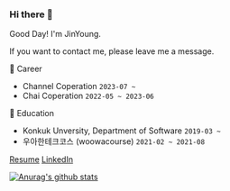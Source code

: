 ### Hi there 👋
Good Day! I'm JinYoung.

If you want to contact me, please leave me a message.

🧳 Career
- Channel Coperation ``2023-07 ~``
- Chai Coperation ``2022-05 ~ 2023-06``

🏫 Education
- Konkuk Unversity, Department of Software  ``2019-03 ~``
- 우아한테크코스 (woowacourse)   ``2021-02 ~ 2021-08``

[Resume](https://sequoia-woolen-f12.notion.site/Resume-392d39679c1741b8862e9dc1d1d77e93?pvs=4)
[LinkedIn](www.linkedin.com/in/진영-박-2b48b6215)

<!--
**pjy1368/pjy1368** is a ✨ _special_ ✨ repository because its `README.md` (this file) appears on your GitHub profile.

Here are some ideas to get you started:

- 🔭 I’m currently working on ...
- 🌱 I’m currently learning ...
- 👯 I’m looking to collaborate on ...
- 🤔 I’m looking for help with ...
- 💬 Ask me about ...
- 📫 How to reach me: ...
- 😄 Pronouns: ...
- ⚡ Fun fact: ...
-->
[![Anurag's github stats](https://github-readme-stats.vercel.app/api?username=pjy1368&show_icons=true&theme=radical)](https://github.com/anuraghazra/github-readme-stats)
